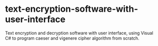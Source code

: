 # text-encryption-software-with-user-interface
Text encryption and decryption software with user interface, using Visual C# to program caeser and vigenere cipher algorithm from scratch.
